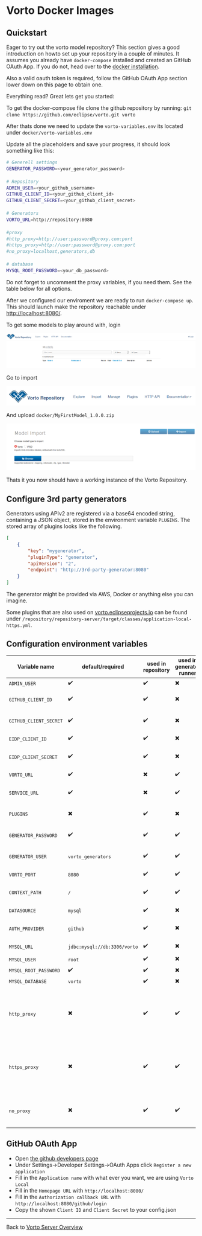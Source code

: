 
# Vorto Docker Images

## Quickstart

Eager to try out the vorto model repository? This section gives a good introduction on howto set up your repository in a couple of minutes.
It assumes you already have `docker-compose` installed and created an GitHub OAuth App. If you do not, head over to the [docker installation](https://docs.docker.com/compose/install/).

Also a valid oauth token is required, follow the GitHub OAuth App section lower down on this page to obtain one.

Everything read? Great lets get you started:

To get the docker-compose file clone the github repository by running:
`git clone https://github.com/eclipse/vorto.git vorto`

After thats done we need to update the `vorto-variables.env` its located under `docker/vorto-variables.env`

Update all the placeholders and save your progress, it should look something like this:

```bash
# Generell settings
GENERATOR_PASSWORD=<your_generator_password>

# Repository
ADMIN_USER=<your_github_username>
GITHUB_CLIENT_ID=<your_github_client_id>
GITHUB_CLIENT_SECRET=<your_github_client_secret>

# Generators
VORTO_URL=http://repository:8080

#proxy
#http_proxy=http://user:password@proxy.com:port
#https_proxy=http://user:password@proxy.com:port
#no_proxy=localhost,generators,db

# database
MYSQL_ROOT_PASSWORD=<your_db_password>
```

Do not forget to uncomment the proxy variables, if you need them.
See the table below for all options.

After we configured our enviroment we are ready to run `docker-compose up`.
This should launch make the repository reachable under [http://localhost:8080/](http://localhost:8080).

To get some models to play around with, login

![login view](docs/inital_view.png)

Go to import

![import button](docs/import_highlight.png)

And upload `docker/MyFirstModel_1.0.0.zip`

![import view](docs/import_view.png)

Thats it you now should have a working instance of the Vorto Repository.

## Configure 3rd party generators

Generators using APIv2 are registered via a base64 encoded string, containing a JSON object, stored in the environment variable `PLUGINS`. The stored array of plugins looks like the following.

```json
[
    {
        "key": "mygenerator",
        "pluginType": "generator",
        "apiVersion": "2",
        "endpoint": "http://3rd-party-generator:8080"
    }
]
```

The generator might be provided via AWS, Docker or anything else you can imagine.

Some plugins that are also used on [vorto.eclipseprojects.io](https://vorto.eclipseprojects.io) can be found under `/repository/repository-server/target/classes/application-local-https.yml`.

## Configuration environment variables

| Variable name          | default/required             | used in repository       | used in generator runner | description                                                                                                                                                                                                                          |
|------------------------|------------------------------|--------------------------|--------------------------|--------------------------------------------------------------------------------------------------------------------------------------------------------------------------------------------------------------------------------------|
| `ADMIN_USER`           | :heavy_check_mark:           | :heavy_check_mark:       | :heavy_multiplication_x: | The username of the admin user                                                                                                                                                                                                       |
| `GITHUB_CLIENT_ID`     | :heavy_check_mark:           | :heavy_check_mark:       | :heavy_multiplication_x: | GitHub Oauth client id.  Only required when using `github` as auth provider.                                                                                                                                                         |
| `GITHUB_CLIENT_SECRET` | :heavy_check_mark:           | :heavy_check_mark:       | :heavy_multiplication_x: | GitHub Oauth client secret. Only required when using `github` as auth provider.                                                                                                                                                      |
| `EIDP_CLIENT_ID`       | :heavy_check_mark:           | :heavy_check_mark:       | :heavy_multiplication_x: | eidp Oauth client id.  Only required when using `eidp` as auth provider.                                                                                                                                                             |
| `EIDP_CLIENT_SECRET`   | :heavy_check_mark:           | :heavy_check_mark:       | :heavy_multiplication_x: | eidp Oauth client secret. Only required when using `eidp` as auth provider.                                                                                                                                                          |
| `VORTO_URL`            | :heavy_check_mark:           | :heavy_multiplication_x: | :heavy_check_mark:       | Url the repository is listing under, for the generators to register to.                                                                                                                                                              |
| `SERVICE_URL`          | :heavy_check_mark:           | :heavy_multiplication_x: | :heavy_check_mark:       | The url the generators are running under to provide a callback method for the repository                                                                                                                                             |
| `PLUGINS`              | :heavy_multiplication_x:     | :heavy_check_mark:       | :heavy_multiplication_x: | A base64 encoded string of a JSON array containing all registered plugins since APIv2                                                                                                                                                |
| `GENERATOR_PASSWORD`   | :heavy_check_mark:           | :heavy_check_mark:       | :heavy_check_mark:       | The password a generator uses to authenticate against the repository.                                                                                                                                                                |
| `GENERATOR_USER`       | `vorto_generators`           | :heavy_check_mark:       | :heavy_check_mark:       | The user a generator uses to authenticate against the repository.                                                                                                                                                                    |
| `VORTO_PORT`           | `8080`                       | :heavy_check_mark:       | :heavy_check_mark:       | The port used for the application running in the docker container.                                                                                                                                                                   |
| `CONTEXT_PATH`         | `/`                          | :heavy_check_mark:       | :heavy_check_mark:       | The context path used for the application running in the docker container.                                                                                                                                                           |
| `DATASOURCE`           | `mysql`                      | :heavy_check_mark:       | :heavy_multiplication_x: | The datasource used, possible values are `mysql` and `h2`                                                                                                                                                                            |
| `AUTH_PROVIDER`        | `github`                     | :heavy_check_mark:       | :heavy_multiplication_x: | The authentication provider used, possible values are `github` and `eidp`                                                                                                                                                            |
| `MYSQL_URL`            | `jdbc:mysql://db:3306/vorto` | :heavy_check_mark:       | :heavy_multiplication_x: | URL where the database is running                                                                                                                                                                                                    |
| `MYSQL_USER`           | `root`                       | :heavy_check_mark:       | :heavy_multiplication_x: | mysql user used                                                                                                                                                                                                                      |
| `MYSQL_ROOT_PASSWORD`  | :heavy_check_mark:           | :heavy_check_mark:       | :heavy_multiplication_x: | mysql password used                                                                                                                                                                                                                  |
| `MYSQL_DATABASE`       | `vorto`                      | :heavy_check_mark:       | :heavy_multiplication_x: | mysql database used                                                                                                                                                                                                                  |
| `http_proxy`           | :heavy_multiplication_x:     | :heavy_check_mark:       | :heavy_check_mark:       | Proxy variable that takes in an http proxy to tunnle requests through. This is required for any repository that runs behind a proxy to contact the oauth provider. Format: `http://user:password@proxy:port` or `http://proxy:port`  |
| `https_proxy`          | :heavy_multiplication_x:     | :heavy_check_mark:       | :heavy_check_mark:       | Proxy variable that takes in an http proxy to tunnle requests through. This is required for any repository that runs behind a proxy to contact the oauth provider. Format: `https://user:password@proxy:port` or `http://proxy:port` |
| `no_proxy`             | :heavy_multiplication_x:     | :heavy_check_mark:       | :heavy_check_mark:       | A comma seperated list of host for which to bypass the configured proxy. Keep in mind that the container have to talk to each other.                                                                                                 |

## GitHub OAuth App

* Open [the github developers page](https://github.com/settings/developers)
* Under Settings->Developer Settings->OAuth Apps click `Register a new application`
* Fill in the `Application name` with what ever you want, we are using `Vorto Local`
* Fill in the `Homepage URL` with `http://localhost:8080/`
* Fill in the `Authorization callback URL` with `http://localhost:8080/github/login`
* Copy the shown `Client ID` and `Client Secret` to your config.json

----------
Back to [Vorto Server Overview](../Readme.md)
